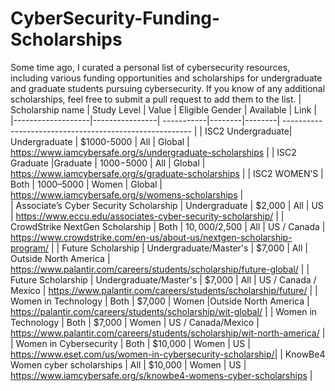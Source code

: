# CyberSecurity-Funding-Scholarships
 Some time ago, I curated a personal list of cybersecurity resources, including various funding opportunities and scholarships for undergraduate and graduate students pursuing cybersecurity. If you know of any additional scholarships, feel free to submit a pull request to add them to the list.
 | Scholarship name  | Study Level    | Value      | Eligible Gender | Available | Link                                                   | 
 |-------------------|----------------| -----------|--------|--------| -------------------------------------------------------   |
 | ISC2 Undergraduate| Undergraduate  | $1000-5000 |  All   | Global |  https://www.iamcybersafe.org/s/undergraduate-scholarships |
 | ISC2 Graduate   |Graduate | $1000-$5000 | All | Global | https://www.iamcybersafe.org/s/graduate-scholarships |
 | ISC2 WOMEN’S | Both | $1000–$5000 | Women | Global | https://www.iamcybersafe.org/s/womens-scholarships |  
 | Associate’s Cyber Security Scholarship | Undergraduate | $2,000 | All | US   | https://www.eccu.edu/associates-cyber-security-scholarship/ |
 | CrowdStrike NextGen Scholarship | Both |  $10,000/$2,500  | All | US / Canada | https://www.crowdstrike.com/en-us/about-us/nextgen-scholarship-program/ |
 | Future Scholarship | Undergraduate/Master's | $7,000 | All | Outside North America  | https://www.palantir.com/careers/students/scholarship/future-global/ |
 | Future Scholarship | Undergraduate/Master's | $7,000 | All | US / Canada / Mexico  |  https://www.palantir.com/careers/students/scholarship/future/ |
 | Women in Technology | Both | $7,000 | Women |Outside North America | https://palantir.com/careers/students/scholarship/wit-global/ |
 | Women in Technology | Both | $7,000 | Women | US / Canada/Mexico | https://www.palantir.com/careers/students/scholarship/wit-north-america/ |
 | Women in Cybersecurity | Both | $10,000 | Women | US   | https://www.eset.com/us/women-in-cybersecurity-scholarship/|
 | KnowBe4 Women cyber scholarships | All | $10,000 | Women | US   | https://www.iamcybersafe.org/s/knowbe4-womens-cyber-scholarships |
